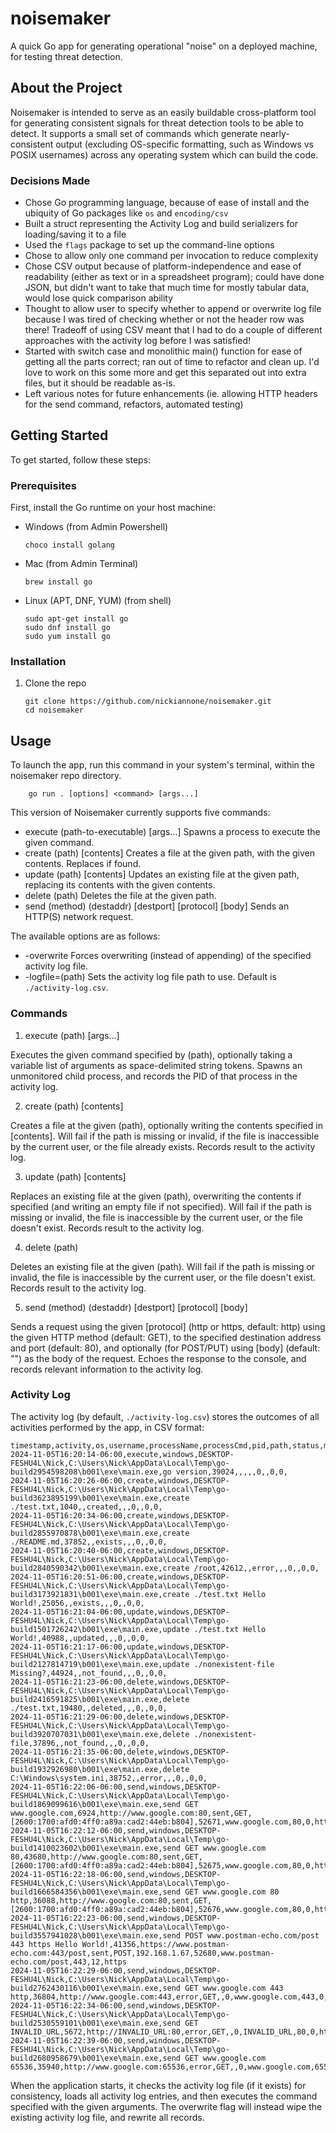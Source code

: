 # noisemaker
A quick Go app for generating operational "noise" on a deployed machine, for testing threat detection.

## About the Project

Noisemaker is intended to serve as an easily buildable cross-platform tool for generating consistent signals for threat detection tools to be able to detect. It supports a small set of commands which generate nearly-consistent output (excluding OS-specific formatting, such as Windows vs POSIX usernames) across any operating system which can build the code.

### Decisions Made

- Chose Go programming language, because of ease of install and the ubiquity of Go packages like `os` and `encoding/csv`
- Built a struct representing the Activity Log and build serializers for loading/saving it to a file
- Used the `flags` package to set up the command-line options
- Chose to allow only one command per invocation to reduce complexity
- Chose CSV output because of platform-independence and ease of readability (either as text or in a spreadsheet program); could have done JSON, but didn't want to take that much time for mostly tabular data, would lose quick comparison ability
- Thought to allow user to specify whether to append or overwrite log file because I was tired of checking whether or not the header row was there! Tradeoff of using CSV meant that I had to do a couple of different approaches with the activity log before I was satisfied!
- Started with switch case and monolithic main() function for ease of getting all the parts correct; ran out of time to refactor and clean up. I'd love to work on this some more and get this separated out into extra files, but it should be readable as-is.
- Left various notes for future enhancements (ie. allowing HTTP headers for the send command, refactors, automated testing)

## Getting Started

To get started, follow these steps:

### Prerequisites

First, install the Go runtime on your host machine:

* Windows (from Admin Powershell)
    ```
    choco install golang
    ```
* Mac (from Admin Terminal)
    ```
    brew install go
    ```
* Linux (APT, DNF, YUM) (from shell)
    ```
    sudo apt-get install go
    sudo dnf install go
    sudo yum install go
    ```

### Installation

1. Clone the repo
    ```
    git clone https://github.com/nickiannone/noisemaker.git
    cd noisemaker
    ```

## Usage

To launch the app, run this command in your system's terminal, within the noisemaker repo directory.

```
    go run . [options] <command> [args...]
```

This version of Noisemaker currently supports five commands:

- execute (path-to-executable) [args...]                Spawns a process to execute the given command.
- create (path) [contents]                              Creates a file at the given path, with the given contents. Replaces if found.
- update (path) [contents]                              Updates an existing file at the given path, replacing its contents with the given contents.
- delete (path)                                         Deletes the file at the given path.
- send (method) (destaddr) [destport] [protocol] [body]     Sends an HTTP(S) network request.

The available options are as follows:

- -overwrite        Forces overwriting (instead of appending) of the specified activity log file.
- -logfile=(path)   Sets the activity log file path to use. Default is `./activity-log.csv`.

### Commands

1. execute (path) [args...]

Executes the given command specified by (path), optionally taking a variable list of arguments as space-delimited string tokens. Spawns an unmonitored child process, and records the PID of that process in the activity log.

2. create (path) [contents]

Creates a file at the given (path), optionally writing the contents specified in [contents]. Will fail if the path is missing or invalid, if the file is inaccessible by the current user, or the file already exists. Records result to the activity log.

3. update (path) [contents]

Replaces an existing file at the given (path), overwriting the contents if specified (and writing an empty file if not specified). Will fail if the path is missing or invalid, the file is inaccessible by the current user, or the file doesn't exist. Records result to the activity log.

4. delete (path)

Deletes an existing file at the given (path). Will fail if the path is missing or invalid, the file is inaccessible by the current user, or the file doesn't exist. Records result to the activity log.

5. send (method) (destaddr) [destport] [protocol] [body]

Sends a request using the given [protocol] (http or https, default: http) using the given HTTP method (default: GET), to the specified destination address and port (default: 80), and optionally (for POST/PUT) using [body] (default: "") as the body of the request. Echoes the response to the console, and records relevant information to the activity log.

### Activity Log

The activity log (by default, `./activity-log.csv`) stores the outcomes of all activities performed by the app, in CSV format:

```csv
timestamp,activity,os,username,processName,processCmd,pid,path,status,method,sourceAddr,sourcePort,destAddr,destPort,bytesSent,protocol
2024-11-05T16:20:14-06:00,execute,windows,DESKTOP-FESHU4L\Nick,C:\Users\Nick\AppData\Local\Temp\go-build2954598208\b001\exe\main.exe,go version,39024,,,,,0,,0,0,
2024-11-05T16:20:26-06:00,create,windows,DESKTOP-FESHU4L\Nick,C:\Users\Nick\AppData\Local\Temp\go-build3623895199\b001\exe\main.exe,create ./test.txt,1040,,created,,,0,,0,0,
2024-11-05T16:20:34-06:00,create,windows,DESKTOP-FESHU4L\Nick,C:\Users\Nick\AppData\Local\Temp\go-build2855970878\b001\exe\main.exe,create ./README.md,37852,,exists,,,0,,0,0,
2024-11-05T16:20:40-06:00,create,windows,DESKTOP-FESHU4L\Nick,C:\Users\Nick\AppData\Local\Temp\go-build2840590342\b001\exe\main.exe,create /root,42612,,error,,,0,,0,0,
2024-11-05T16:20:51-06:00,create,windows,DESKTOP-FESHU4L\Nick,C:\Users\Nick\AppData\Local\Temp\go-build3173921831\b001\exe\main.exe,create ./test.txt Hello World!,25056,,exists,,,0,,0,0,
2024-11-05T16:21:04-06:00,update,windows,DESKTOP-FESHU4L\Nick,C:\Users\Nick\AppData\Local\Temp\go-build1501726242\b001\exe\main.exe,update ./test.txt Hello World!,40988,,updated,,,0,,0,0,
2024-11-05T16:21:17-06:00,update,windows,DESKTOP-FESHU4L\Nick,C:\Users\Nick\AppData\Local\Temp\go-build2127814719\b001\exe\main.exe,update ./nonexistent-file Missing?,44924,,not_found,,,0,,0,0,
2024-11-05T16:21:23-06:00,delete,windows,DESKTOP-FESHU4L\Nick,C:\Users\Nick\AppData\Local\Temp\go-build2416591825\b001\exe\main.exe,delete ./test.txt,19480,,deleted,,,0,,0,0,
2024-11-05T16:21:29-06:00,delete,windows,DESKTOP-FESHU4L\Nick,C:\Users\Nick\AppData\Local\Temp\go-build3920707031\b001\exe\main.exe,delete ./nonexistent-file,37896,,not_found,,,0,,0,0,
2024-11-05T16:21:35-06:00,delete,windows,DESKTOP-FESHU4L\Nick,C:\Users\Nick\AppData\Local\Temp\go-build1932926980\b001\exe\main.exe,delete C:\Windows\system.ini,38752,,error,,,0,,0,0,
2024-11-05T16:22:06-06:00,send,windows,DESKTOP-FESHU4L\Nick,C:\Users\Nick\AppData\Local\Temp\go-build1869099616\b001\exe\main.exe,send GET www.google.com,6924,http://www.google.com:80,sent,GET,[2600:1700:afd0:4ff0:a89a:cad2:44eb:b804],52671,www.google.com,80,0,http
2024-11-05T16:22:12-06:00,send,windows,DESKTOP-FESHU4L\Nick,C:\Users\Nick\AppData\Local\Temp\go-build1410023602\b001\exe\main.exe,send GET www.google.com 80,43680,http://www.google.com:80,sent,GET,[2600:1700:afd0:4ff0:a89a:cad2:44eb:b804],52675,www.google.com,80,0,http
2024-11-05T16:22:18-06:00,send,windows,DESKTOP-FESHU4L\Nick,C:\Users\Nick\AppData\Local\Temp\go-build1666584356\b001\exe\main.exe,send GET www.google.com 80 http,36088,http://www.google.com:80,sent,GET,[2600:1700:afd0:4ff0:a89a:cad2:44eb:b804],52676,www.google.com,80,0,http
2024-11-05T16:22:23-06:00,send,windows,DESKTOP-FESHU4L\Nick,C:\Users\Nick\AppData\Local\Temp\go-build3557941028\b001\exe\main.exe,send POST www.postman-echo.com/post 443 https Hello World!,41356,https://www.postman-echo.com:443/post,sent,POST,192.168.1.67,52680,www.postman-echo.com/post,443,12,https
2024-11-05T16:22:29-06:00,send,windows,DESKTOP-FESHU4L\Nick,C:\Users\Nick\AppData\Local\Temp\go-build2762430116\b001\exe\main.exe,send GET www.google.com 443 http,36804,http://www.google.com:443,error,GET,,0,www.google.com,443,0,http
2024-11-05T16:22:34-06:00,send,windows,DESKTOP-FESHU4L\Nick,C:\Users\Nick\AppData\Local\Temp\go-build2530559101\b001\exe\main.exe,send GET INVALID_URL,5672,http://INVALID_URL:80,error,GET,,0,INVALID_URL,80,0,http
2024-11-05T16:22:39-06:00,send,windows,DESKTOP-FESHU4L\Nick,C:\Users\Nick\AppData\Local\Temp\go-build2680958679\b001\exe\main.exe,send GET www.google.com 65536,35940,http://www.google.com:65536,error,GET,,0,www.google.com,65536,0,http

```

When the application starts, it checks the activity log file (if it exists) for consistency, loads all activity log entries, and then executes the command specified with the given arguments. The overwrite flag will instead wipe the existing activity log file, and rewrite all records.
